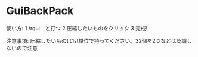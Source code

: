 # GuiBackPack
使い方:
1 /rgui　と打つ
2 圧縮したいものをクリック
3 完成!

注意事項:
圧縮したいものは1st単位で持ってください。32個を2つなどは認識しないので注意
